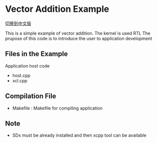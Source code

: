 Vector Addition Example 
============================================

[切换到中文版](./README_CN.md)

This is a simple example of vector addition. The kernel is used RTL
The prupose of this
 code is to introduce the user to application development

Files in the Example
----------------------
Application host code

- host.cpp
- xcl.cpp 

Compilation File
--------------------------------
* Makefile : Makefile for compiling application

Note
--------------------------------
* SDx must be already installed and then xcpp tool can be available 

